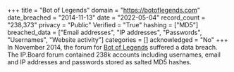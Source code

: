 +++
title = "Bot of Legends"
domain = "https://botoflegends.com"
date_breached = "2014-11-13"
date = "2022-05-04"
record_count = "238,373"
privacy = "Public"
Verified = "True"
hashing = ["MD5"]
breached_data = ["Email addresses", "IP addresses", "Passwords", "Usernames", "Website activity"]
categories = []
acknowledged = "No"
+++
In November 2014, the forum for <a href="http://botoflegends.com" target="_blank" rel="noopener">Bot of Legends</a> suffered a data breach. The IP.Board forum contained 238k accounts including usernames, email and IP addresses and passwords stored as salted MD5 hashes.
